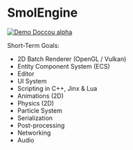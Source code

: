 # SmolEngine

[![Demo Doccou alpha](https://j.gifs.com/ANp5wl.gif)](https://www.youtube.com/watch?v=aTUVuj_jre4&t=4s)

Short-Term Goals:

- 2D Batch Renderer (OpenGL / Vulkan)
- Entity Component System (ECS)
- Editor 
- UI System
- Scripting in C++, Jinx & Lua
- Animations (2D)
- Physics (2D)
- Particle System
- Serialization
- Post-processing
- Networking
- Audio
